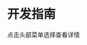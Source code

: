 <!--
 * @FilePath: /docs-next/src/dev/index.md
 * @author: Wibus
 * @Date: 2022-04-03 20:34:31
 * @LastEditors: Wibus
 * @LastEditTime: 2022-04-03 20:34:31
 * Coding With IU
-->
# 开发指南

点击头部菜单选择查看详情